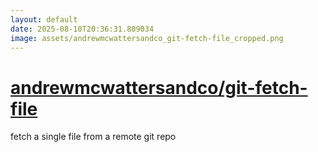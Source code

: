 ```yaml
---
layout: default
date: 2025-08-10T20:36:31.809034
image: assets/andrewmcwattersandco_git-fetch-file_cropped.png
---
```


# [andrewmcwattersandco/git-fetch-file](https://github.com/andrewmcwattersandco/git-fetch-file)

fetch a single file from a remote git repo
